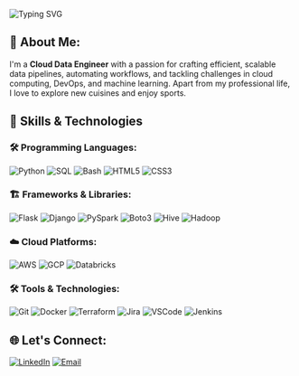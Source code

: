 ![Typing SVG](https://readme-typing-svg.demolab.com?font=Fira+Code&weight=600&size=28&pause=1000&color=F70000&center=true&vCenter=true&width=750&lines=👋+Hi+there!+I'm+Srikar+Reddy+Mandli;💻+Cloud+Data+Engineer+%7C+Tech+Enthusiast;🌱+Learning+New+Technologies+Everyday;🚀+AWS+%7C+Python+%7C+Automation+Lover;🌐+Welcome+to+my+GitHub+Profile!)


## 📝 About Me:
I'm a **Cloud Data Engineer** with a passion for crafting efficient, scalable data pipelines, automating workflows, and tackling challenges in cloud computing, DevOps, and machine learning. Apart from my professional life, I love to explore new cuisines and enjoy sports.

## 🚀 Skills & Technologies

### 🛠 Programming Languages:
![Python](https://img.shields.io/badge/-Python-3776AB?logo=python&logoColor=white)
![SQL](https://img.shields.io/badge/-SQL-336791?logo=postgresql&logoColor=white)
![Bash](https://img.shields.io/badge/-Bash-4EAA25?logo=gnubash&logoColor=white)
![HTML5](https://img.shields.io/badge/-HTML5-E34F26?logo=html5&logoColor=white)
![CSS3](https://img.shields.io/badge/-CSS3-1572B6?logo=css3)

### 🏗️ Frameworks & Libraries:
![Flask](https://img.shields.io/badge/-Flask-000000?logo=flask&logoColor=white)
![Django](https://img.shields.io/badge/-Django-092E20?logo=django&logoColor=white)
![PySpark](https://img.shields.io/badge/-PySpark-E25A1C?logo=apachespark&logoColor=white)
![Boto3](https://img.shields.io/badge/-Boto3-232F3E?logo=amazonaws&logoColor=white)
![Hive](https://img.shields.io/badge/-Hive-FDEE21?logo=apachehive&logoColor=white)
![Hadoop](https://img.shields.io/badge/-Hadoop-66CCFF?logo=apachehadoop&logoColor=white)

### ☁️ Cloud Platforms:
![AWS](https://img.shields.io/badge/-AWS-232F3E?logo=amazonaws&logoColor=white)
![GCP](https://img.shields.io/badge/-GCP-4285F4?logo=googlecloud&logoColor=white)
![Databricks](https://img.shields.io/badge/-Databricks-FF3621?logo=databricks&logoColor=white)

### 🛠 Tools & Technologies:
![Git](https://img.shields.io/badge/-Git-F05032?logo=git&logoColor=white)
![Docker](https://img.shields.io/badge/-Docker-2496ED?logo=docker&logoColor=white)
![Terraform](https://img.shields.io/badge/-Terraform-623CE4?logo=terraform&logoColor=white)
![Jira](https://img.shields.io/badge/-Jira-0052CC?logo=jira&logoColor=white)
![VSCode](https://img.shields.io/badge/-VSCode-007ACC?logo=visual-studio-code&logoColor=white)
![Jenkins](https://img.shields.io/badge/-Jenkins-D24939?logo=jenkins&logoColor=white)


## 🌐 Let's Connect:
[![LinkedIn](https://img.shields.io/badge/-LinkedIn-0077B5?logo=linkedin&logoColor=white)](https://www.linkedin.com/in/mandlisrikar/)
[![Email](https://img.shields.io/badge/-Email-D14836?logo=gmail&logoColor=white)](mailto:mandli.srikar95@gmail.com)
